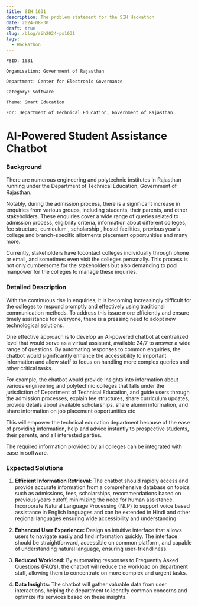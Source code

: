 ```yaml
---
title: SIH 1631
description: The problem statement for the SIH Hackathon
date: 2024-08-30
draft: true
slug: /blog/sih2024-ps1631
tags:
  - Hackathon
---
```


`PSID: 1631`

`Organisation: Government of Rajasthan`

`Department: Center for Electronic Governance`

`Category: Software`

`Theme: Smart Education`

`For: Department of Technical Education, Government of Rajasthan.`

# AI-Powered Student Assistance Chatbot

### Background

There are numerous engineering and polytechnic institutes in Rajasthan running under the Department of Technical Education, Government of Rajasthan.

Notably, during the admission process, there is a significant increase in enquiries from various groups, including students, their parents, and other stakeholders.
These enquiries cover a wide range of queries related to admission process, eligibility criteria, information about different colleges, fee structure, curriculum , scholarship , hostel facilities, previous year's college and branch-specific allotments placement opportunities and many more.

Currently, stakeholders have tocontact colleges individually through phone or email, and sometimes even visit the colleges personally. This process is not only cumbersome for the stakeholders but also demanding to pool manpower for the colleges to manage these inquiries.

### Detailed Description

With the continuous rise in enquiries, it is becoming increasingly difficult for the colleges to respond promptly and effectively using traditional communication methods. To address this issue more efficiently and ensure timely assistance for everyone, there is a pressing need to adopt new technological solutions.

One effective approach is to develop an AI-powered chatbot at centralized level that would serve as a virtual assistant, available 24/7 to answer a wide range of questions.
By automating responses to common enquiries, the chatbot would significantly enhance the accessibility to important information and allow staff to focus on handling more complex queries and other critical tasks.

For example, the chatbot would provide insights into information about various engineering and polytechnic colleges that falls under the jurisdiction of Department of Technical Education, and guide users through the admission processes, explain fee structures, share curriculum updates, provide details about available scholarships, share alumni information, and share information on job placement opportunities etc

This will empower the technical education department because of the ease of providing information, help and advice instantly to prospective students, their parents, and all interested parties.

The required information provided by all colleges can be integrated with ease in software.

### Expected Solutions

1. **Efficient Information Retrieval:** The chatbot should rapidly access and provide accurate information from a comprehensive database on topics such as admissions, fees, scholarships, recommendations based on previous years cutoff, minimizing the need for human assistance. Incorporate Natural Language Processing (NLP) to support voice based assistance in English languages and can be extended in Hindi and other regional languages ensuring wide accessibility and understanding.

2. **Enhanced User Experience:** Design an intuitive interface that allows users to navigate easily and find information quickly. The interface should be straightforward, accessible on common platform, and capable of understanding natural language, ensuring user-friendliness.

3. **Reduced Workload:** By automating responses to Frequently Asked Questions (FAQ’s), the chatbot will reduce the workload on department staff, allowing them to concentrate on more complex and urgent tasks.

4. **Data Insights:** The chatbot will gather valuable data from user interactions, helping the department to identify common concerns and optimize it’s services based on these insights.

